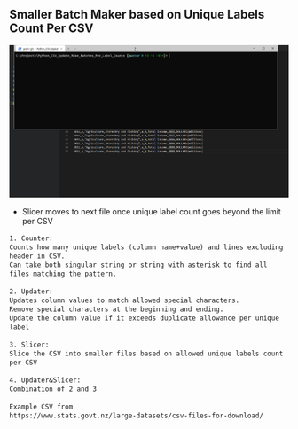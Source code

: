 ## Smaller Batch Maker based on Unique Labels Count Per CSV
![](counter_updater_slicer.gif)
* Slicer moves to next file once unique label count goes beyond the limit per CSV
```
1. Counter: 
Counts how many unique labels (column name+value) and lines excluding header in CSV.
Can take both singular string or string with asterisk to find all files matching the pattern.

2. Updater:
Updates column values to match allowed special characters.
Remove special characters at the beginning and ending.
Update the column value if it exceeds duplicate allowance per unique label 

3. Slicer:
Slice the CSV into smaller files based on allowed unique labels count per CSV

4. Updater&Slicer:
Combination of 2 and 3

Example CSV from
https://www.stats.govt.nz/large-datasets/csv-files-for-download/
```